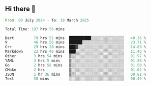 ## Hi there 👋

<!--START_SECTION:waka-->

```rust
From: 03 July 2024 - To: 19 March 2025

Total Time: 197 hrs 56 mins

Dart         79 hrs 52 mins  ██████████░░░░░░░░░░░░░░░   40.36 %
V            46 hrs 56 mins  ██████░░░░░░░░░░░░░░░░░░░   23.71 %
C++          29 hrs 28 mins  ███▓░░░░░░░░░░░░░░░░░░░░░   14.89 %
Markdown     22 hrs 40 mins  ███░░░░░░░░░░░░░░░░░░░░░░   11.46 %
Other        3 hrs 54 mins   ▒░░░░░░░░░░░░░░░░░░░░░░░░   01.97 %
YAML         3 hrs 5 mins    ▒░░░░░░░░░░░░░░░░░░░░░░░░   01.56 %
Go           2 hrs 58 mins   ▒░░░░░░░░░░░░░░░░░░░░░░░░   01.50 %
CMake        2 hrs           ▒░░░░░░░░░░░░░░░░░░░░░░░░   01.02 %
JSON         1 hr 36 mins    ▒░░░░░░░░░░░░░░░░░░░░░░░░   00.81 %
Text         58 mins         ░░░░░░░░░░░░░░░░░░░░░░░░░   00.49 %
```

<!--END_SECTION:waka-->

<!--
**mathiskakal/mathiskakal** is a ✨ _special_ ✨ repository because its `README.md` (this file) appears on your GitHub profile.

Here are some ideas to get you started:

- 🔭 I’m currently working on ...
- 🌱 I’m currently learning ...
- 👯 I’m looking to collaborate on ...
- 🤔 I’m looking for help with ...
- 💬 Ask me about ...
- 📫 How to reach me: ...
- 😄 Pronouns: ...
- ⚡ Fun fact: ...
-->
